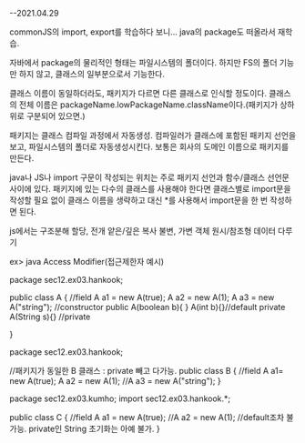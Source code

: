 --2021.04.29

commonJS의 import, export를 학습하다 보니...
java의 package도 떠올라서 재학습.

자바에서 package의 물리적인 형태는 파일시스템의 폴더이다.
하지만 FS의 폴더 기능만 하지 않고, 클래스의 일부분으로서 기능한다.

클래스 이름이 동일하더라도, 패키지가 다르면 다른 클래스로 인식할 정도이다.
클래스의 전체 이름은 packageName.lowPackageName.className이다.(패키지가 상하위로 구분되어 있으면.)

패키지는 클래스 컴파일 과정에서 자동생성. 컴파일러가 클래스에 포함된
패키지 선언을 보고, 파일시스템의 폴더로 자동생성시킨다.
보통은 회사의 도메인 이름으로 패키지를 만든다.

java나 JS나
import 구문이 작성되는 위치는 주로 패키지 선언과 함수/클래스 선언문
사이에 있다. 패키지에 있는 다수의 클래스를 사용해야 한다면
클래스별로 import문을 작성할 필요 없이 클래스 이름을 생략하고
대신 *를 사용해서 import문을 한 번 작성하면 된다.

js에서는
구조분해 할당, 전개
얕은/깊은 복사
불변, 가변 객체
원시/참조형 데이터 다루기


ex> java Access Modifier(접근제한자 예시)

package sec12.ex03.hankook;

public class A {
    //field
    A a1 = new A(true);
    A a2 = new A(1);
    A a3 = new A("string");
    //constructor
    public A(boolean b){  }
    A(int b){}//default
    private A(String s){} //private

}

package sec12.ex03.hankook;

//패키지가 동일한 B 클래스 : private 빼고 다가능.
public class B {
    //field
    A a1=  new A(true);
    A a2 = new A(1);
    //A a3 = new A("string");
}

package sec12.ex03.kumho;
import  sec12.ex03.hankook.*;

public class C {
    //field
    A a1 = new A(true);
    //A a2 = new A(1); //default조차 불가능. private인 String 초기화는 아예 불가.
}





